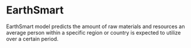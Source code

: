 # EarthSmart
EarthSmart model predicts the amount of raw materials and resources an average person within a specific region or country is expected to utilize over a certain period.
